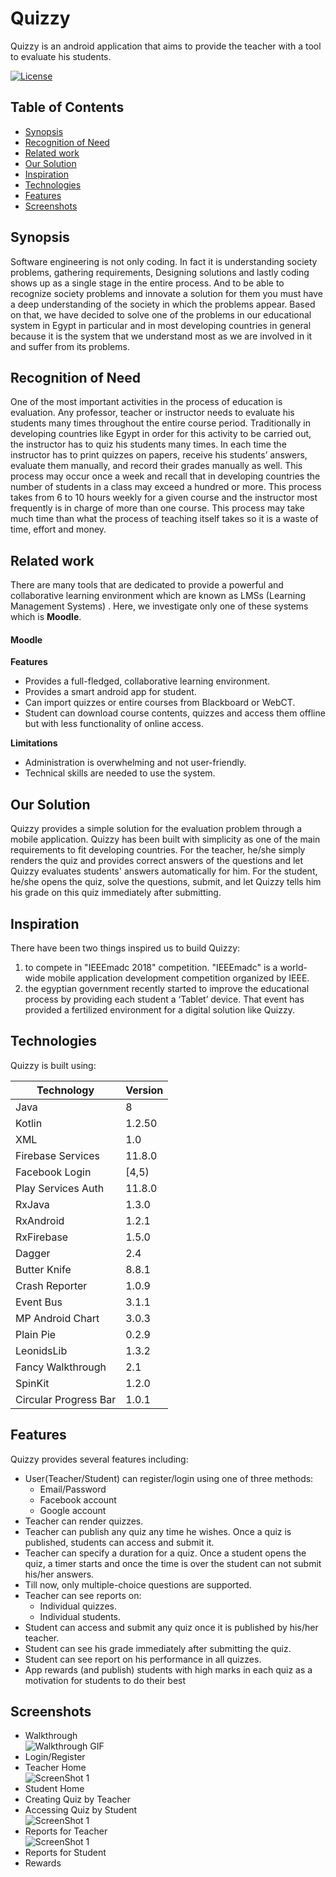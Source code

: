 # Quizzy
Quizzy is an android application that aims to provide the teacher with a tool to evaluate his students.

[![License](https://img.shields.io/hexpm/l/plug.svg)](http://doge.mit-license.org)

## Table of Contents
* [Synopsis](#Synopsis)
* [Recognition of Need](#Recognition-of-Need)
* [Related work](#Related-work)
* [Our Solution](#Our-Solution)
* [Inspiration](#Inspiration)
* [Technologies](#Technologies)
* [Features](#Features)
* [Screenshots](#Screenshots)

## Synopsis
Software engineering is not only coding. In fact it is understanding society problems, gathering requirements, Designing solutions and lastly coding shows up as a single stage in the entire process. And to be able to recognize society problems and innovate a solution for them you must have a deep understanding of the society in which the problems appear. Based on that, we have decided to solve one of the problems in our educational system in Egypt in particular and in most developing countries in general because it is the system that we understand most as we are involved in it and suffer from its problems.

## Recognition of Need
One of the most important activities in the process of education is evaluation. Any professor, teacher or instructor needs to evaluate his students many times throughout the entire course period. Traditionally in developing countries like Egypt in order for this activity to be carried out, the instructor has to quiz his students many times. In each time the instructor has to print quizzes on papers, receive his students’ answers, evaluate them manually, and record their grades manually as well. This process may occur once a week and recall that in developing countries the number of students in a class may exceed a hundred or more. This process takes from 6 to 10 hours weekly for a given course and the instructor most frequently is in charge of more than one course. This process may take much time than what the process of teaching itself takes so it is a waste of time, effort and money.

## Related work
There are many tools that are dedicated to provide a powerful and collaborative learning environment which are known as LMSs (Learning Management Systems) . Here, we investigate only one of these systems which is **Moodle**.

#### Moodle
**Features**
* Provides a full-fledged, collaborative learning environment.
* Provides a smart android app for student.
* Can import quizzes or entire courses from Blackboard or WebCT.
* Student can download course contents, quizzes and access them offline but with less functionality of online access.

**Limitations**
* Administration is overwhelming and not user-friendly.
* Technical skills are needed to use the system.

## Our Solution
Quizzy provides a simple solution for the evaluation problem through a mobile application. Quizzy has been built with simplicity as one of the main requirements to fit developing countries. For the teacher, he/she simply renders the quiz and provides correct answers of the questions and let Quizzy evaluates students' answers automatically for him. For the student, he/she opens the quiz, solve the questions, submit, and let Quizzy tells him his grade on this quiz immediately after submitting. 

## Inspiration
There have been two things inspired us to build Quizzy:
1. to compete in "IEEEmadc 2018" competition. "IEEEmadc" is a world-wide mobile application development competition organized by IEEE.
1. the egyptian government recently started to improve the educational process by providing each student a ‘Tablet’ device. That event has provided a fertilized environment for a digital solution like Quizzy.

## Technologies
Quizzy is built using:

Technology | Version
---------- | -------
Java | 8
Kotlin | 1.2.50 
XML | 1.0
Firebase Services | 11.8.0
Facebook Login | [4,5)
Play Services Auth | 11.8.0
RxJava | 1.3.0
RxAndroid | 1.2.1
RxFirebase | 1.5.0
Dagger | 2.4
Butter Knife | 8.8.1
Crash Reporter | 1.0.9
Event Bus | 3.1.1
MP Android Chart | 3.0.3
Plain Pie | 0.2.9
LeonidsLib | 1.3.2
Fancy Walkthrough | 2.1
SpinKit | 1.2.0
Circular Progress Bar | 1.0.1 

## Features
Quizzy provides several features including:
* User(Teacher/Student) can register/login using one of three methods:
  * Email/Password
  * Facebook account
  * Google account
* Teacher can render quizzes.
* Teacher can publish any quiz any time he wishes. Once a quiz is published, students can access and submit it.
* Teacher can specify a duration for a quiz. Once a student opens the quiz, a timer starts and once the time is over the student can not submit his/her answers.
* Till now, only multiple-choice questions are supported.
* Teacher can see reports on:
  * Individual quizzes.
  * Individual students.
* Student can access and submit any quiz once it is published by his/her teacher.
* Student can see his grade immediately after submitting the quiz.
* Student can see report on his performance in all quizzes.
* App rewards (and publish) students with high marks in each quiz as a motivation for students to do their best

## Screenshots
* Walkthrough<br />
![Walkthrough GIF](https://github.com/MahmoudMabrok/Quizzy_app/blob/master/20181215_163439.gif)
* Login/Register
* Teacher Home <br />
![ScreenShot 1](https://github.com/MahmoudMabrok/Quizzy_app/blob/master/Screenshots/Screenshot_20181215-223603.png)
* Student Home <br />
* Creating Quiz by Teacher
* Accessing Quiz by Student<br />
![ScreenShot 1](https://github.com/MahmoudMabrok/Quizzy_app/blob/master/Screenshots/Screenshot_20181215-224606.png)
* Reports for Teacher<br />
![ScreenShot 1](https://github.com/MahmoudMabrok/Quizzy_app/blob/master/Screenshots/Screenshot_20181215-223541.png)
* Reports for Student
* Rewards
